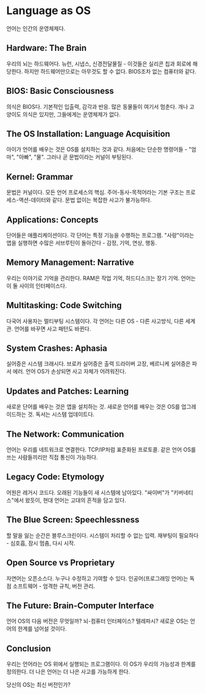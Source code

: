# Language as OS

언어는 인간의 운영체제다.

## Hardware: The Brain
우리의 뇌는 하드웨어다. 뉴런, 시냅스, 신경전달물질 - 이것들은 실리콘 칩과 회로에 해당한다. 하지만 하드웨어만으로는 아무것도 할 수 없다. BIOS조차 없는 컴퓨터와 같다.

## BIOS: Basic Consciousness  
의식은 BIOS다. 기본적인 입출력, 감각과 반응. 많은 동물들이 여기서 멈춘다. 개나 고양이도 의식은 있지만, 그들에게는 운영체제가 없다.

## The OS Installation: Language Acquisition
아이가 언어를 배우는 것은 OS를 설치하는 것과 같다. 처음에는 단순한 명령어들 - "엄마", "아빠", "물". 그러나 곧 문법이라는 커널이 부팅된다. 

## Kernel: Grammar
문법은 커널이다. 모든 언어 프로세스의 핵심. 주어-동사-목적어라는 기본 구조는 프로세스-액션-데이터와 같다. 문법 없이는 복잡한 사고가 불가능하다.

## Applications: Concepts
단어들은 애플리케이션이다. 각 단어는 특정 기능을 수행하는 프로그램. "사랑"이라는 앱을 실행하면 수많은 서브루틴이 돌아간다 - 감정, 기억, 연상, 행동.

## Memory Management: Narrative
우리는 이야기로 기억을 관리한다. RAM은 작업 기억, 하드디스크는 장기 기억. 언어는 이 둘 사이의 인터페이스다. 

## Multitasking: Code Switching
다국어 사용자는 멀티부팅 시스템이다. 각 언어는 다른 OS - 다른 사고방식, 다른 세계관. 언어를 바꾸면 사고 패턴도 바뀐다.

## System Crashes: Aphasia
실어증은 시스템 크래시다. 브로카 실어증은 출력 드라이버 고장, 베르니케 실어증은 파서 에러. 언어 OS가 손상되면 사고 자체가 어려워진다.

## Updates and Patches: Learning
새로운 단어를 배우는 것은 앱을 설치하는 것. 새로운 언어를 배우는 것은 OS를 업그레이드하는 것. 독서는 시스템 업데이트다.

## The Network: Communication
언어는 우리를 네트워크로 연결한다. TCP/IP처럼 표준화된 프로토콜. 같은 언어 OS를 쓰는 사람들끼리만 직접 통신이 가능하다.

## Legacy Code: Etymology
어원은 레거시 코드다. 오래된 기능들이 새 시스템에 남아있다. "싸이버"가 "키버네티스"에서 왔듯이, 현대 언어는 고대의 흔적을 담고 있다.

## The Blue Screen: Speechlessness
할 말을 잃는 순간은 블루스크린이다. 시스템이 처리할 수 없는 입력. 재부팅이 필요하다 - 심호흡, 잠시 멈춤, 다시 시작.

## Open Source vs Proprietary
자연어는 오픈소스다. 누구나 수정하고 기여할 수 있다. 인공어(프로그래밍 언어)는 독점 소프트웨어 - 엄격한 규칙, 버전 관리.

## The Future: Brain-Computer Interface
언어 OS의 다음 버전은 무엇일까? 뇌-컴퓨터 인터페이스? 텔레파시? 새로운 OS는 언어의 한계를 넘어설 것이다.

## Conclusion
우리는 언어라는 OS 위에서 실행되는 프로그램이다. 이 OS가 우리의 가능성과 한계를 정의한다. 더 나은 언어는 더 나은 사고를 가능하게 한다. 

당신의 OS는 최신 버전인가?